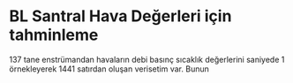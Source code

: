 # BL Santral Hava Değerleri için tahminleme
137 tane enstrümandan havaların debi basınç sıcaklık değerlerini saniyede 1 örnekleyerek 1441 satırdan oluşan verisetim var. Bunun 


